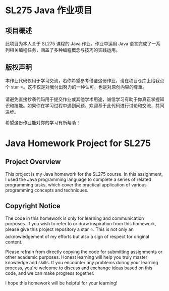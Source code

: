 # SL275 Java 作业项目

## 项目概述
此项目为本人关于 SL275 课程的 Java 作业。作业中运用 Java 语言完成了一系列相关编程任务，涵盖了多种编程概念与技巧的实践运用。

## 版权声明
本作业代码仅用于学习交流，若你希望参考借鉴这份作业，请在项目仓库上给我点个 star ⭐。这不仅是对我付出努力的一种认可，也是对原创内容的尊重。

请避免直接抄袭代码用于提交作业或其他学术用途，诚信学习有助于你真正掌握知识和技能。如果你在学习过程中遇到问题，欢迎基于此代码进行讨论和交流，共同进步。

希望这份作业能对你的学习有所帮助！ 

# Java Homework Project for SL275

## Project Overview
This project is my Java homework for the SL275 course. In this assignment, I used the Java programming language to complete a series of related programming tasks, which cover the practical application of various programming concepts and techniques.

## Copyright Notice
The code in this homework is only for learning and communication purposes. If you wish to refer to or draw inspiration from this homework, please give this project repository a star ⭐. This is not only an acknowledgement of my efforts but also a sign of respect for original content.

Please refrain from directly copying the code for submitting assignments or other academic purposes. Honest learning will help you truly master knowledge and skills. If you encounter any problems during your learning process, you're welcome to discuss and exchange ideas based on this code, and we can make progress together.

I hope this homework will be helpful for your learning! 
